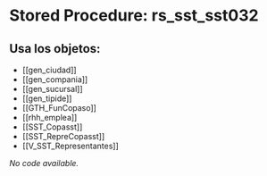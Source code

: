 # Stored Procedure: rs_sst_sst032

## Usa los objetos:
- [[gen_ciudad]]
- [[gen_compania]]
- [[gen_sucursal]]
- [[gen_tipide]]
- [[GTH_FunCopaso]]
- [[rhh_emplea]]
- [[SST_Copasst]]
- [[SST_RepreCopasst]]
- [[V_SST_Representantes]]

*No code available.*
